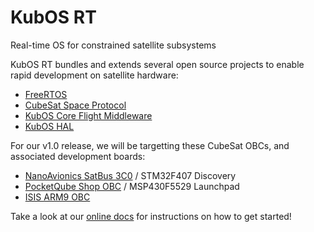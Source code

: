 # KubOS RT
Real-time OS for constrained satellite subsystems

KubOS RT bundles and extends several open source projects to enable rapid
development on satellite hardware:

* [FreeRTOS](http://freertos.org)
* [CubeSat Space Protocol](http://github.com/GOMspace/libcsp)
* [KubOS Core Flight Middleware](http://github.com/kubostech/kubos-core)
* [KubOS HAL](http://github.com/kubostech/kubos-hal)

For our v1.0 release, we will be targetting these CubeSat OBCs, and associated development boards:

* [NanoAvionics SatBus 3C0](http://n-avionics.com/command-service-modules) / STM32F407 Discovery
* [PocketQube Shop OBC](http://www.pocketqubeshop.com/hardware/on-board-computer) / MSP430F5529 Launchpad
* [ISIS ARM9 OBC](http://www.cubesatshop.com/index.php?page=shop.product_details&flypage=flypage.tpl&product_id=119&category_id=8&option=com_virtuemart&Itemid=75&vmcchk=1&Itemid=75)

Take a look at our [online docs](http://docs.kubos.co/latest/index.html) for instructions on how to get started!
